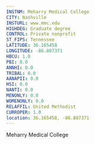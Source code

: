 ```yaml
---
INSTNM: Meharry Medical College
CITY: Nashville
INSTURL: www.mmc.edu
HIGHDEG: Graduate degree
CONTROL: Private nonprofit
ST_FIPS: Tennessee
LATITUDE: 36.165458
LONGITUDE: -86.807371
HBCU: 1.0
PBI: 0.0
ANNHI: 0.0
TRIBAL: 0.0
AANAPII: 0.0
HSI: 0.0
NANTI: 0.0
MENONLY: 0.0
WOMENONLY: 0.0
RELAFFIL: United Methodist
CURROPER: 1.0
location: 36.165458, -86.807371
---
```

Meharry Medical College